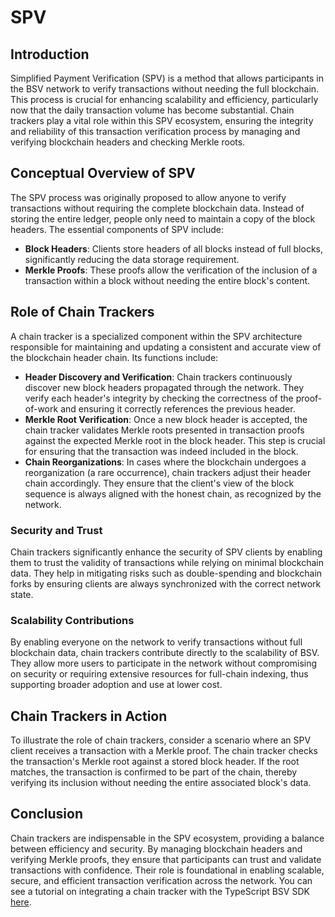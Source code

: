 # SPV

## Introduction

Simplified Payment Verification (SPV) is a method that allows participants in the BSV network to verify transactions without needing the full blockchain. This process is crucial for enhancing scalability and efficiency, particularly now that the daily transaction volume has become substantial. Chain trackers play a vital role within this SPV ecosystem, ensuring the integrity and reliability of this transaction verification process by managing and verifying blockchain headers and checking Merkle roots.

## Conceptual Overview of SPV

The SPV process was originally proposed to allow anyone to verify transactions without requiring the complete blockchain data. Instead of storing the entire ledger, people only need to maintain a copy of the block headers. The essential components of SPV include:

* **Block Headers**: Clients store headers of all blocks instead of full blocks, significantly reducing the data storage requirement.
* **Merkle Proofs**: These proofs allow the verification of the inclusion of a transaction within a block without needing the entire block's content.

## Role of Chain Trackers

A chain tracker is a specialized component within the SPV architecture responsible for maintaining and updating a consistent and accurate view of the blockchain header chain. Its functions include:

* **Header Discovery and Verification**: Chain trackers continuously discover new block headers propagated through the network. They verify each header's integrity by checking the correctness of the proof-of-work and ensuring it correctly references the previous header.
* **Merkle Root Verification**: Once a new block header is accepted, the chain tracker validates Merkle roots presented in transaction proofs against the expected Merkle root in the block header. This step is crucial for ensuring that the transaction was indeed included in the block.
* **Chain Reorganizations**: In cases where the blockchain undergoes a reorganization (a rare occurrence), chain trackers adjust their header chain accordingly. They ensure that the client's view of the block sequence is always aligned with the honest chain, as recognized by the network.

### Security and Trust

Chain trackers significantly enhance the security of SPV clients by enabling them to trust the validity of transactions while relying on minimal blockchain data. They help in mitigating risks such as double-spending and blockchain forks by ensuring clients are always synchronized with the correct network state.

### Scalability Contributions

By enabling everyone on the network to verify transactions without full blockchain data, chain trackers contribute directly to the scalability of BSV. They allow more users to participate in the network without compromising on security or requiring extensive resources for full-chain indexing, thus supporting broader adoption and use at lower cost.

## Chain Trackers in Action

To illustrate the role of chain trackers, consider a scenario where an SPV client receives a transaction with a Merkle proof. The chain tracker checks the transaction's Merkle root against a stored block header. If the root matches, the transaction is confirmed to be part of the chain, thereby verifying its inclusion without needing the entire associated block's data.

## Conclusion

Chain trackers are indispensable in the SPV ecosystem, providing a balance between efficiency and security. By managing blockchain headers and verifying Merkle proofs, they ensure that participants can trust and validate transactions with confidence. Their role is foundational in enabling scalable, secure, and efficient transaction verification across the network. You can see a tutorial on integrating a chain tracker with the TypeScript BSV SDK [here](../../../SDKs/examples/EXAMPLE\_VERIFYING\_ROOTS.md).
